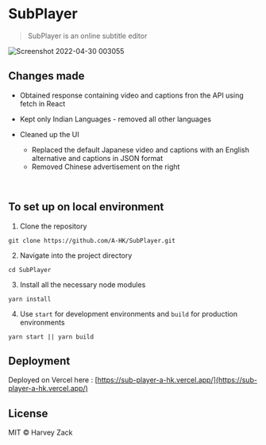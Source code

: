 # SubPlayer

> SubPlayer is an online subtitle editor

![Screenshot 2022-04-30 003055](https://user-images.githubusercontent.com/73497800/166009273-3192509f-04b7-4f07-9612-b58b898d7112.png)

## Changes made

 - Obtained response containing video and captions fron the API using fetch in React

 - Kept only Indian Languages - removed all other languages

 - Cleaned up the UI
    - Replaced the default Japanese video and captions with an English alternative and captions in JSON format
    - Removed Chinese advertisement on the right 

<br> 

## To set up on local environment
1. Clone the repository
```
git clone https://github.com/A-HK/SubPlayer.git
```
2. Navigate into the project directory
```
cd SubPlayer
```
3. Install all the necessary node modules
```
yarn install
```
4. Use `start` for development environments and `build` for production environments
```
yarn start || yarn build
```



## Deployment
Deployed on Vercel here : [https://sub-player-a-hk.vercel.app/](https://sub-player-a-hk.vercel.app/)

## License

MIT © Harvey Zack
